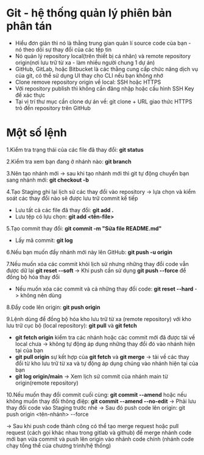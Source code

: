 # Git - hệ thống quản lý phiên bản phân tán
- Hiểu đơn giản thì nó là thằng trung gian quản lí source code của bạn - nó theo dõi sự thay đổi của các tệp tin
- Nó quản lý repository local(trên thiết bị cá nhân) và remote repository origin(nơi lưu trữ từ xa - làm nhiều người chung 1 dự án)
- GitHub, GitLab, hoặc Bitbucket là các thằng cung cấp chức năng dịch vụ của git, có thể sử dụng UI thay cho CLI nếu bạn không nhớ
- Clone remove repository origin về local: SSH hoặc HTTPS
- Với repository publish thì không cần đăng nhập hoặc cấu hình SSH Key để xác thực
- Tại vị trí thư mục cần clone dự án về: git clone + URL giao thức HTTPS trỏ đến repository trên GitHub

# Một số lệnh
1.Kiểm tra trạng thái của các file đã thay đổi: **git status**

2.Kiểm tra xem bạn đang ở nhánh nào: **git branch**

3.Nên tạo nhánh mới -> sau khi tạo nhánh mới thì git tự động chuyển bạn sang nhánh mới:  **git checkout -b <ten-nhanh-moi>** 

4.Tạo Staging ghi lại lịch sử các thay đổi vào repository -> lựa chọn và kiểm soát các thay đổi nào sẽ được lưu trữ commit kế tiếp
- Lưu tất cả các file đã thay đổi: **git add .** 
- Lưu tệp có lựu chọn: **git add <tên-file>**

5.Tạo commit thay đổi: **git commit -m "Sửa file README.md"**
- Lấy mã commit: **git log**

6.Nếu bạn muốn đẩy nhánh mới này lên GitHub: **git push -u origin <ten-nhanh-moi>**

7.Nếu muốn xóa các commit khỏi lịch sử nhưng những thay đổi code vẫn được dữ lại **git reset --soft <ma-commit>**
-> Khi push cần sử dụng **git push --force** để đồng bộ hóa thay đổi
- Nếu muốn xóa các commit và cả những thay đổi code: **git reset --hard <ma-commit>** -> không nên dùng

8.Đẩy code lên origin: **git push origin <ten-nhanh>**

9.Lệnh dùng để đồng bộ hóa kho lưu trữ từ xa (remote repository) với kho lưu trữ cục bộ (local repository): **git pull** và **git fetch**
- **git fetch origin** kiểm tra các nhánh hoặc các commit mới đã được tải về local chưa -> không tự động áp dụng những thay đổi đó vào nhánh hiện tại của bạn
- **git pull origin** sự kết hợp của **git fetch** và **git merge** -> tải về các thay đổi từ kho lưu trữ từ xa và tự động áp dụng chúng vào nhánh hiện tại của bạn
- **git log origin/main**  -> Xem lịch sử commit của nhánh main từ origin(remote repository)

10.Nếu muốn thay đổi commit cuối cùng: **git commit --amend** hoặc nếu không muốn thay đổi thông điệp: **git commit --amend --no-edit**
-> Phải lưu thay đổi code vào Staging trước nhé -> Sau đó push code lên origin: git push origin <tên-nhánh> --force

-> Sau khi push code thành công có thể tạo merge request hoặc pull request (cách gọi khác nhau trong gitlab và github) để merge nhánh code mới bạn vừa commit và push lên origin vào nhánh code chính (nhánh code chạy tổng thể của chương trình/hệ thống)
